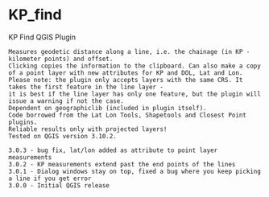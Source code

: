# KP_find
KP Find QGIS Plugin

	Measures geodetic distance along a line, i.e. the chainage (in KP - kilometer points) and offset. 
	Clicking copies the information to the clipboard. Can also make a copy of a point layer with new attributes for KP and DOL, Lat and Lon.
	Please note: the plugin only accepts layers with the same CRS. It takes the first feature in the line layer - 
	it is best if the line layer has only one feature, but the plugin will issue a warning if not the case.
	Dependent on geographiclib (included in plugin itself).
	Code borrowed from the Lat Lon Tools, Shapetools and Closest Point plugins.
	Reliable results only with projected layers!
	Tested on QGIS version 3.10.2.

	3.0.3 - bug fix, lat/lon added as attribute to point layer measurements
	3.0.2 - KP measurements extend past the end points of the lines
	3.0.1 - Dialog windows stay on top, fixed a bug where you keep picking a line if you get error
	3.0.0 - Initial QGIS release
